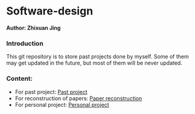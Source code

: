 # Software-design

**Author: Zhixuan Jing**

### Introduction

This git repository is to store past projects done by myself. Some of them may get updated in the future, but most of them will be never updated.

### Content:

- For past project: [Past project](Homework_project/README.md)
- For reconstruction of papers: [Paper reconstruction](Reconstruction/README.md)
- For personal project: [Personal project](Personal_project/README.md)
